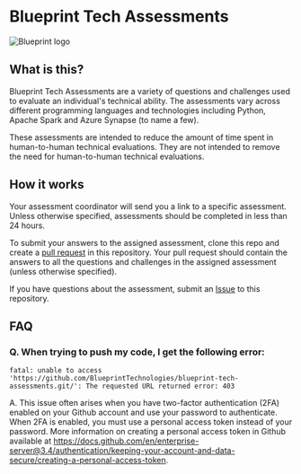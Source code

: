 # Blueprint Tech Assessments

![Blueprint logo](https://bpcs.com/wp-content/uploads/2022/07/Blueprint-Logo-Primary-Blue-768x183.png)

## What is this?
Blueprint Tech Assessments are a variety of questions and challenges used to evaluate an individual's technical ability. The assessments vary across different programming languages and technologies including Python, Apache Spark and Azure Synapse (to name a few).

These assessments are intended to reduce the amount of time spent in human-to-human technical evaluations. They are not intended to remove the need for human-to-human technical evaluations.

## How it works
Your assessment coordinator will send you a link to a specific assessment. Unless otherwise specified, assessments should be completed in less than 24 hours. 

To submit your answers to the assigned assessment, clone this repo and create a [pull request](https://docs.github.com/en/pull-requests/collaborating-with-pull-requests/proposing-changes-to-your-work-with-pull-requests/creating-a-pull-request) in this repository. Your pull request should contain the answers to all the questions and challenges in the assigned assessment (unless otherwise specified).

If you have questions about the assessment, submit an [Issue](https://docs.github.com/en/issues/tracking-your-work-with-issues/about-issues) to this repository.

## FAQ

### Q. When trying to push my code, I get the following error: 
`fatal: unable to access 'https://github.com/BlueprintTechnologies/blueprint-tech-assessments.git/': The requested URL returned error: 403`

A. This issue often arises when you have two-factor authentication (2FA) enabled on your Github account and use your password to authenticate. When 2FA is enabled, you must use a personal access token instead of your password. More information on creating a personal access token in Github available at https://docs.github.com/en/enterprise-server@3.4/authentication/keeping-your-account-and-data-secure/creating-a-personal-access-token.  

